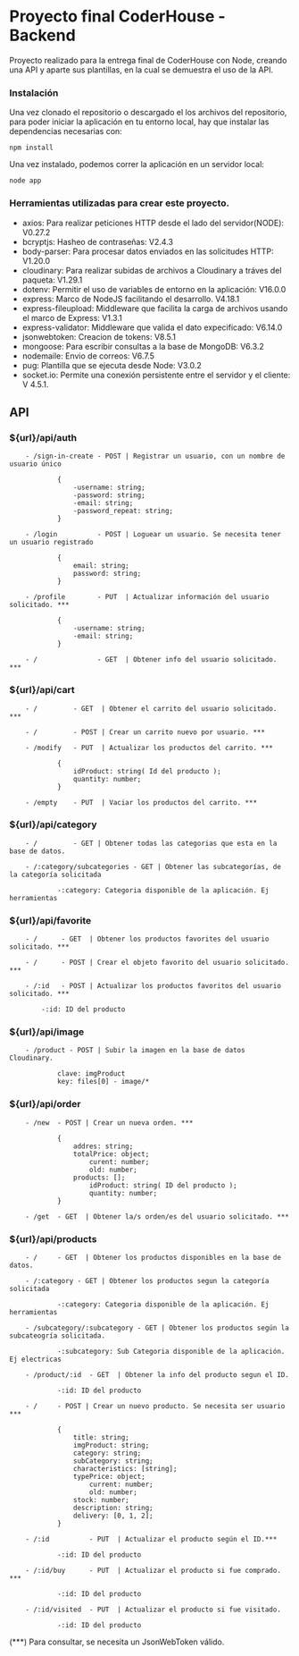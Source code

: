 # Proyecto final CoderHouse - Backend

Proyecto realizado para la entrega final de CoderHouse con Node, creando una API y aparte sus plantillas, en la cual se demuestra el uso de la API.

### Instalación

Una vez clonado el repositorio o descargado el los archivos del repositorio, para poder iniciar la aplicación en tu entorno local, hay que instalar las dependencias necesarias con:

```
npm install
```

Una vez instalado, podemos correr la aplicación en un servidor local:

```
node app
```

### Herramientas utilizadas para crear este proyecto.
 - axios: Para realizar peticiones HTTP desde el lado del servidor(NODE): V0.27.2
 - bcryptjs: Hasheo de contraseñas: V2.4.3
 - body-parser: Para procesar datos enviados en las solicitudes HTTP: V1.20.0
 - cloudinary: Para realizar subidas de archivos a Cloudinary a tráves del paqueta: V1.29.1
 - dotenv: Permitir el uso de variables de entorno en la aplicación: V16.0.0
 - express: Marco de NodeJS facilitando el desarrollo. V4.18.1
 - express-fileupload: Middleware que facilita la carga de archivos usando el marco de Express: V1.3.1
 - express-validator: Middleware que valida el dato expecificado: V6.14.0
 - jsonwebtoken: Creacion de tokens: V8.5.1
 - mongoose: Para escribir consultas a la base de MongoDB: V6.3.2
 - nodemaile: Envio de correos: V6.7.5
 - pug: Plantilla que se ejecuta desde Node: V3.0.2
 - socket.io: Permite una conexión persistente entre el servidor y el cliente: V 4.5.1.

## API

### ${url}/api/auth
```
    - /sign-in-create - POST | Registrar un usuario, con un nombre de usuario único

            {
                -username: string;
                -password: string; 
                -email: string; 
                -password_repeat: string; 
            }

    - /login          - POST | Loguear un usuario. Se necesita tener un usuario registrado

            {
                email: string;
                password: string;
            }

    - /profile        - PUT  | Actualizar información del usuario solicitado. *** 
    
            {
                -username: string;
                -email: string; 
            }
    
    - /               - GET  | Obtener info del usuario solicitado. ***
```

### ${url}/api/cart

```
    - /         - GET  | Obtener el carrito del usuario solicitado. ***

    - /         - POST | Crear un carrito nuevo por usuario. ***

    - /modify   - PUT  | Actualizar los productos del carrito. ***

            {
                idProduct: string( Id del producto );
                quantity: number;
            }

    - /empty    - PUT  | Vaciar los productos del carrito. ***
```

### ${url}/api/category

```
    - /         - GET | Obtener todas las categorias que esta en la base de datos.

    - /:category/subcategories - GET | Obtener las subcategorías, de la categoría solicitada

            -:category: Categoria disponible de la aplicación. Ej herramientas 
```

### ${url}/api/favorite

```
    - /      - GET  | Obtener los productos favorites del usuario solicitado. ***

    - /      - POST | Crear el objeto favorito del usuario solicitado. ***
    
    - /:id   - POST | Actualizar los productos favoritos del usuario solicitado. ***

        -:id: ID del producto
```

### ${url}/api/image

```
    - /product - POST | Subir la imagen en la base de datos Cloudinary.

            clave: imgProduct
            key: files[0] - image/*
```

### ${url}/api/order

```
    - /new  - POST | Crear un nueva orden. ***

            {
                addres: string;
                totalPrice: object;
                    curent: number;
                    old: number;
                products: [];
                    idProduct: string( ID del producto );
                    quantity: number;
            }

    - /get  - GET  | Obtener la/s orden/es del usuario solicitado. ***
```

### ${url}/api/products

```
    - /     - GET  | Obtener los productos disponibles en la base de datos.

    - /:category - GET | Obtener los productos segun la categoría solicitada
    
            -:category: Categoria disponible de la aplicación. Ej herramientas 

    - /subcategory/:subcategory - GET | Obtener los productos según la subcateogría solicitada.

            -:subcategory: Sub Categoria disponible de la aplicación. Ej electricas 

    - /product/:id  - GET  | Obtener la info del producto segun el ID.

            -:id: ID del producto 

    - /     - POST | Crear un nuevo producto. Se necesita ser usuario ***
    
            {
                title: string;
                imgProduct: string;
                category: string;
                subCategory: string;
                characteristics: [string];
                typePrice: object;
                    current: number;
                    old: number;
                stock: number;
                description: string;
                delivery: [0, 1, 2];
            }

    - /:id          - PUT  | Actualizar el producto según el ID.***

            -:id: ID del producto 
    
    - /:id/buy      - PUT  | Actualizar el producto si fue comprado. ***

            -:id: ID del producto
             
    - /:id/visited  - PUT  | Actualizar el producto si fue visitado.

            -:id: ID del producto 
```

(***) Para consultar, se necesita un JsonWebToken válido.